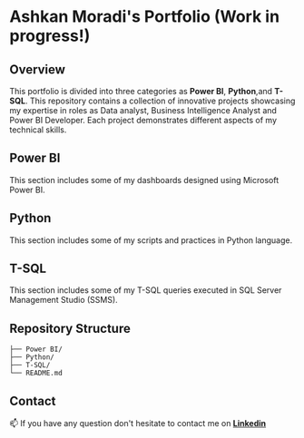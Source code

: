 # Ashkan Moradi's Portfolio (Work in progress!)

## Overview
This portfolio is divided into three categories as  **Power BI**, **Python**,and **T-SQL**.
This repository contains a collection of innovative projects showcasing my expertise in roles as Data analyst, Business Intelligence Analyst and Power BI Developer. 
Each project demonstrates different aspects of my technical skills.

## Power BI
This section includes some of my dashboards designed using Microsoft Power BI.
## Python
This section includes some of my scripts and practices in Python language.
## T-SQL
This section includes some of my T-SQL queries executed in SQL Server Management Studio (SSMS).

## Repository Structure
```
├── Power BI/
├── Python/
├── T-SQL/
└── README.md
```
## Contact
📫 If you have any question don't hesitate to contact me on [**Linkedin**](https://www.linkedin.com/in/ashkan-moradi-33936278/)
